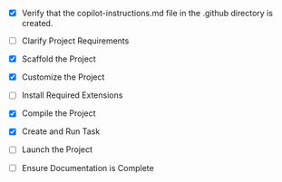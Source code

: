- [x] Verify that the copilot-instructions.md file in the .github directory is created.

- [ ] Clarify Project Requirements

- [x] Scaffold the Project

- [x] Customize the Project

- [ ] Install Required Extensions

- [x] Compile the Project

- [x] Create and Run Task

- [ ] Launch the Project

- [ ] Ensure Documentation is Complete
